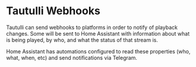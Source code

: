 # Tautulli Webhooks

Tautulli can send webhooks to platforms in order to notify of playback changes. Some will be sent to Home Assistant with information about what is being played, by who, and what the status of that stream is.

Home Assistant has automations configured to read these properties (who, what, when, etc) and send notifications via Telegram.
